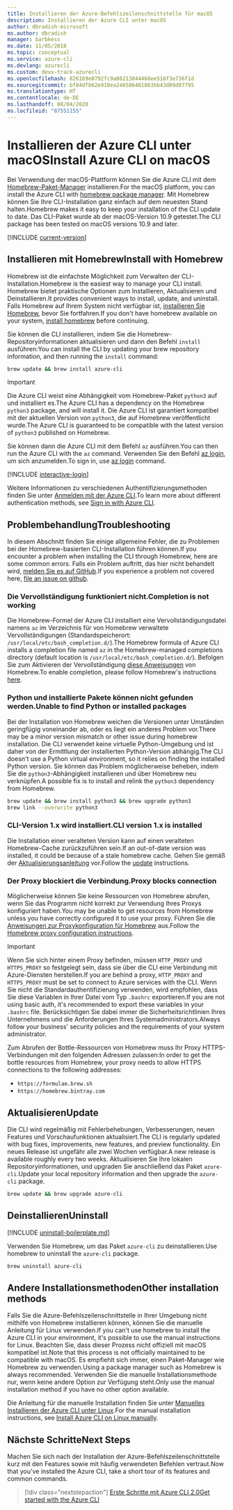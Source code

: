 ```yaml
---
title: Installieren der Azure-Befehlszeilenschnittstelle für macOS
description: Installieren der Azure CLI unter macOS
author: dbradish-microsoft
ms.author: dbradish
manager: barbkess
ms.date: 11/05/2018
ms.topic: conceptual
ms.service: azure-cli
ms.devlang: azurecli
ms.custom: devx-track-azurecli
ms.openlocfilehash: 826169e0792fc9a08213844468ee516f3e736f1d
ms.sourcegitcommit: bf84dfb62e910ea246586481863bb43d09d07795
ms.translationtype: HT
ms.contentlocale: de-DE
ms.lasthandoff: 08/04/2020
ms.locfileid: "87551155"
---
```

# <a name="install-azure-cli-on-macos"></a><span data-ttu-id="2bfe6-103">Installieren der Azure CLI unter macOS</span><span class="sxs-lookup"><span data-stu-id="2bfe6-103">Install Azure CLI on macOS</span></span>

<span data-ttu-id="2bfe6-104">Bei Verwendung der macOS-Plattform können Sie die Azure CLI mit dem [Homebrew-Paket-Manager](https://brew.sh) installieren.</span><span class="sxs-lookup"><span data-stu-id="2bfe6-104">For the macOS platform, you can install the Azure CLI with [homebrew package manager](https://brew.sh).</span></span> <span data-ttu-id="2bfe6-105">Mit Homebrew können Sie Ihre CLI-Installation ganz einfach auf dem neuesten Stand halten.</span><span class="sxs-lookup"><span data-stu-id="2bfe6-105">Homebrew makes it easy to keep your installation of the CLI update to date.</span></span> <span data-ttu-id="2bfe6-106">Das CLI-Paket wurde ab der macOS-Version 10.9 getestet.</span><span class="sxs-lookup"><span data-stu-id="2bfe6-106">The CLI package has been tested on macOS versions 10.9 and later.</span></span>

[!INCLUDE [current-version](includes/current-version.md)]

## <a name="install-with-homebrew"></a><span data-ttu-id="2bfe6-107">Installieren mit Homebrew</span><span class="sxs-lookup"><span data-stu-id="2bfe6-107">Install with Homebrew</span></span>

<span data-ttu-id="2bfe6-108">Homebrew ist die einfachste Möglichkeit zum Verwalten der CLI-Installation.</span><span class="sxs-lookup"><span data-stu-id="2bfe6-108">Homebrew is the easiest way to manage your CLI install.</span></span> <span data-ttu-id="2bfe6-109">Homebrew bietet praktische Optionen zum Installieren, Aktualisieren und Deinstallieren.</span><span class="sxs-lookup"><span data-stu-id="2bfe6-109">It provides convenient ways to install, update, and uninstall.</span></span>
<span data-ttu-id="2bfe6-110">Falls Homebrew auf Ihrem System nicht verfügbar ist, [installieren Sie Homebrew](https://docs.brew.sh/Installation.html), bevor Sie fortfahren.</span><span class="sxs-lookup"><span data-stu-id="2bfe6-110">If you don't have homebrew available on your system, [install homebrew](https://docs.brew.sh/Installation.html) before continuing.</span></span>

<span data-ttu-id="2bfe6-111">Sie können die CLI installieren, indem Sie die Homebrew-Repositoryinformationen aktualisieren und dann den Befehl `install` ausführen:</span><span class="sxs-lookup"><span data-stu-id="2bfe6-111">You can install the CLI by updating your brew repository information, and then running the `install` command:</span></span>

```bash
brew update && brew install azure-cli
```

> [!IMPORTANT]
>
> <span data-ttu-id="2bfe6-112">Die Azure CLI weist eine Abhängigkeit vom Homebrew-Paket `python3` auf und installiert es.</span><span class="sxs-lookup"><span data-stu-id="2bfe6-112">The Azure CLI has a dependency on the Homebrew `python3` package, and will install it.</span></span>
> <span data-ttu-id="2bfe6-113">Die Azure CLI ist garantiert kompatibel mit der aktuellen Version von `python3`, die auf Homebrew veröffentlicht wurde.</span><span class="sxs-lookup"><span data-stu-id="2bfe6-113">The Azure CLI is guaranteed to be compatible with the latest version of `python3` published on Homebrew.</span></span>

<span data-ttu-id="2bfe6-114">Sie können dann die Azure CLI mit dem Befehl `az` ausführen.</span><span class="sxs-lookup"><span data-stu-id="2bfe6-114">You can then run the Azure CLI with the `az` command.</span></span> <span data-ttu-id="2bfe6-115">Verwenden Sie den Befehl [az login](/cli/azure/reference-index#az-login), um sich anzumelden.</span><span class="sxs-lookup"><span data-stu-id="2bfe6-115">To sign in, use [az login](/cli/azure/reference-index#az-login) command.</span></span>

[!INCLUDE [interactive-login](includes/interactive-login.md)]

<span data-ttu-id="2bfe6-116">Weitere Informationen zu verschiedenen Authentifizierungsmethoden finden Sie unter [Anmelden mit der Azure CLI](authenticate-azure-cli.md).</span><span class="sxs-lookup"><span data-stu-id="2bfe6-116">To learn more about different authentication methods, see [Sign in with Azure CLI](authenticate-azure-cli.md).</span></span>

## <a name="troubleshooting"></a><span data-ttu-id="2bfe6-117">Problembehandlung</span><span class="sxs-lookup"><span data-stu-id="2bfe6-117">Troubleshooting</span></span>

<span data-ttu-id="2bfe6-118">In diesem Abschnitt finden Sie einige allgemeine Fehler, die zu Problemen bei der Homebrew-basierten CLI-Installation führen können.</span><span class="sxs-lookup"><span data-stu-id="2bfe6-118">If you encounter a problem when installing the CLI through Homebrew, here are some common errors.</span></span> <span data-ttu-id="2bfe6-119">Falls ein Problem auftritt, das hier nicht behandelt wird, [melden Sie es auf GitHub](https://github.com/Azure/azure-cli/issues).</span><span class="sxs-lookup"><span data-stu-id="2bfe6-119">If you experience a problem not covered here, [file an issue on github](https://github.com/Azure/azure-cli/issues).</span></span>

### <a name="completion-is-not-working"></a><span data-ttu-id="2bfe6-120">Die Vervollständigung funktioniert nicht.</span><span class="sxs-lookup"><span data-stu-id="2bfe6-120">Completion is not working</span></span>

<span data-ttu-id="2bfe6-121">Die Homebrew-Formel der Azure CLI installiert eine Vervollständigungsdatei namens `az` im Verzeichnis für von Homebrew verwaltete Vervollständigungen (Standardspeicherort: `/usr/local/etc/bash_completion.d/`).</span><span class="sxs-lookup"><span data-stu-id="2bfe6-121">The Homebrew formula of Azure CLI installs a completion file named `az` in the Homebrew-managed completions directory (default location is `/usr/local/etc/bash_completion.d/`).</span></span> <span data-ttu-id="2bfe6-122">Befolgen Sie zum Aktivieren der Vervollständigung [diese Anweisungen](https://docs.brew.sh/Shell-Completion) von Homebrew.</span><span class="sxs-lookup"><span data-stu-id="2bfe6-122">To enable completion, please follow Homebrew's instructions [here](https://docs.brew.sh/Shell-Completion).</span></span>

### <a name="unable-to-find-python-or-installed-packages"></a><span data-ttu-id="2bfe6-123">Python und installierte Pakete können nicht gefunden werden.</span><span class="sxs-lookup"><span data-stu-id="2bfe6-123">Unable to find Python or installed packages</span></span>

<span data-ttu-id="2bfe6-124">Bei der Installation von Homebrew weichen die Versionen unter Umständen geringfügig voneinander ab, oder es liegt ein anderes Problem vor.</span><span class="sxs-lookup"><span data-stu-id="2bfe6-124">There may be a minor version mismatch or other issue during homebrew installation.</span></span> <span data-ttu-id="2bfe6-125">Die CLI verwendet keine virtuelle Python-Umgebung und ist daher von der Ermittlung der installierten Python-Version abhängig.</span><span class="sxs-lookup"><span data-stu-id="2bfe6-125">The CLI doesn't use a Python virtual environment, so it relies on finding the installed Python version.</span></span> <span data-ttu-id="2bfe6-126">Sie können das Problem möglicherweise beheben, indem Sie die `python3`-Abhängigkeit installieren und über Homebrew neu verknüpfen.</span><span class="sxs-lookup"><span data-stu-id="2bfe6-126">A possible fix is to install and relink the `python3` dependency from Homebrew.</span></span>

```bash
brew update && brew install python3 && brew upgrade python3
brew link --overwrite python3
```

### <a name="cli-version-1x-is-installed"></a><span data-ttu-id="2bfe6-127">CLI-Version 1.x wird installiert.</span><span class="sxs-lookup"><span data-stu-id="2bfe6-127">CLI version 1.x is installed</span></span>

<span data-ttu-id="2bfe6-128">Die Installation einer veralteten Version kann auf einen veralteten Homebrew-Cache zurückzuführen sein.</span><span class="sxs-lookup"><span data-stu-id="2bfe6-128">If an out-of-date version was installed, it could be because of a stale homebrew cache.</span></span> <span data-ttu-id="2bfe6-129">Gehen Sie gemäß der [Aktualisierungsanleitung](#update) vor.</span><span class="sxs-lookup"><span data-stu-id="2bfe6-129">Follow the [update](#update) instructions.</span></span>

### <a name="proxy-blocks-connection"></a><span data-ttu-id="2bfe6-130">Der Proxy blockiert die Verbindung.</span><span class="sxs-lookup"><span data-stu-id="2bfe6-130">Proxy blocks connection</span></span>

<span data-ttu-id="2bfe6-131">Möglicherweise können Sie keine Ressourcen von Homebrew abrufen, wenn Sie das Programm nicht korrekt zur Verwendung Ihres Proxys konfiguriert haben.</span><span class="sxs-lookup"><span data-stu-id="2bfe6-131">You may be unable to get resources from Homebrew unless you have correctly configured it to use your proxy.</span></span> <span data-ttu-id="2bfe6-132">Führen Sie die [Anweisungen zur Proxykonfiguration für Homebrew](https://docs.brew.sh/Manpage#using-homebrew-behind-a-proxy) aus.</span><span class="sxs-lookup"><span data-stu-id="2bfe6-132">Follow the [Homebrew proxy configuration instructions](https://docs.brew.sh/Manpage#using-homebrew-behind-a-proxy).</span></span>

> [!IMPORTANT]
> <span data-ttu-id="2bfe6-133">Wenn Sie sich hinter einem Proxy befinden, müssen `HTTP_PROXY` und `HTTPS_PROXY` so festgelegt sein, dass sie über die CLI eine Verbindung mit Azure-Diensten herstellen.</span><span class="sxs-lookup"><span data-stu-id="2bfe6-133">If you are behind a proxy, `HTTP_PROXY` and `HTTPS_PROXY` must be set to connect to Azure services with the CLI.</span></span>
> <span data-ttu-id="2bfe6-134">Wenn Sie nicht die Standardauthentifizierung verwenden, wird empfohlen, dass Sie diese Variablen in Ihrer Datei vom Typ `.bashrc` exportieren.</span><span class="sxs-lookup"><span data-stu-id="2bfe6-134">If you are not using basic auth, it's recommended to export these variables in your `.bashrc` file.</span></span>
> <span data-ttu-id="2bfe6-135">Berücksichtigen Sie dabei immer die Sicherheitsrichtlinien Ihres Unternehmens und die Anforderungen Ihres Systemadministrators.</span><span class="sxs-lookup"><span data-stu-id="2bfe6-135">Always follow your business' security policies and the requirements of your system administrator.</span></span>

<span data-ttu-id="2bfe6-136">Zum Abrufen der Bottle-Ressourcen von Homebrew muss Ihr Proxy HTTPS-Verbindungen mit den folgenden Adressen zulassen:</span><span class="sxs-lookup"><span data-stu-id="2bfe6-136">In order to get the bottle resources from Homebrew, your proxy needs to allow HTTPS connections to the following addresses:</span></span>

* `https://formulae.brew.sh`
* `https://homebrew.bintray.com`

## <a name="update"></a><span data-ttu-id="2bfe6-137">Aktualisieren</span><span class="sxs-lookup"><span data-stu-id="2bfe6-137">Update</span></span>

<span data-ttu-id="2bfe6-138">Die CLI wird regelmäßig mit Fehlerbehebungen, Verbesserungen, neuen Features und Vorschaufunktionen aktualisiert.</span><span class="sxs-lookup"><span data-stu-id="2bfe6-138">The CLI is regularly updated with bug fixes, improvements, new features, and preview functionality.</span></span> <span data-ttu-id="2bfe6-139">Ein neues Release ist ungefähr alle zwei Wochen verfügbar.</span><span class="sxs-lookup"><span data-stu-id="2bfe6-139">A new release is available roughly every two weeks.</span></span> <span data-ttu-id="2bfe6-140">Aktualisieren Sie Ihre lokalen Repositoryinformationen, und upgraden Sie anschließend das Paket `azure-cli`.</span><span class="sxs-lookup"><span data-stu-id="2bfe6-140">Update your local repository information and then upgrade the `azure-cli` package.</span></span>

```bash
brew update && brew upgrade azure-cli
```

## <a name="uninstall"></a><span data-ttu-id="2bfe6-141">Deinstallieren</span><span class="sxs-lookup"><span data-stu-id="2bfe6-141">Uninstall</span></span>

[!INCLUDE [uninstall-boilerplate.md](includes/uninstall-boilerplate.md)]

<span data-ttu-id="2bfe6-142">Verwenden Sie Homebrew, um das Paket `azure-cli` zu deinstallieren.</span><span class="sxs-lookup"><span data-stu-id="2bfe6-142">Use homebrew to uninstall the `azure-cli` package.</span></span>

```bash
brew uninstall azure-cli
```

## <a name="other-installation-methods"></a><span data-ttu-id="2bfe6-143">Andere Installationsmethoden</span><span class="sxs-lookup"><span data-stu-id="2bfe6-143">Other installation methods</span></span>

<span data-ttu-id="2bfe6-144">Falls Sie die Azure-Befehlszeilenschnittstelle in Ihrer Umgebung nicht mithilfe von Homebrew installieren können, können Sie die manuelle Anleitung für Linux verwenden.</span><span class="sxs-lookup"><span data-stu-id="2bfe6-144">If you can't use homebrew to install the Azure CLI in your environment, it's possible to use the manual instructions for Linux.</span></span> <span data-ttu-id="2bfe6-145">Beachten Sie, dass dieser Prozess nicht offiziell mit macOS kompatibel ist.</span><span class="sxs-lookup"><span data-stu-id="2bfe6-145">Note that this process is not officially maintained to be compatible with macOS.</span></span> <span data-ttu-id="2bfe6-146">Es empfiehlt sich immer, einen Paket-Manager wie Homebrew zu verwenden.</span><span class="sxs-lookup"><span data-stu-id="2bfe6-146">Using a package manager such as Homebrew is always recommended.</span></span> <span data-ttu-id="2bfe6-147">Verwenden Sie die manuelle Installationsmethode nur, wenn keine andere Option zur Verfügung steht.</span><span class="sxs-lookup"><span data-stu-id="2bfe6-147">Only use the manual installation method if you have no other option available.</span></span>

<span data-ttu-id="2bfe6-148">Die Anleitung für die manuelle Installation finden Sie unter [Manuelles Installieren der Azure CLI unter Linux](install-azure-cli-linux.md).</span><span class="sxs-lookup"><span data-stu-id="2bfe6-148">For the manual installation instructions, see [Install Azure CLI on Linux manually](install-azure-cli-linux.md).</span></span>

## <a name="next-steps"></a><span data-ttu-id="2bfe6-149">Nächste Schritte</span><span class="sxs-lookup"><span data-stu-id="2bfe6-149">Next Steps</span></span>

<span data-ttu-id="2bfe6-150">Machen Sie sich nach der Installation der Azure-Befehlszeilenschnittstelle kurz mit den Features sowie mit häufig verwendeten Befehlen vertraut.</span><span class="sxs-lookup"><span data-stu-id="2bfe6-150">Now that you've installed the Azure CLI, take a short tour of its features and common commands.</span></span>

> [!div class="nextstepaction"]
> [<span data-ttu-id="2bfe6-151">Erste Schritte mit Azure CLI 2.0</span><span class="sxs-lookup"><span data-stu-id="2bfe6-151">Get started with the Azure CLI</span></span>](get-started-with-azure-cli.md)
